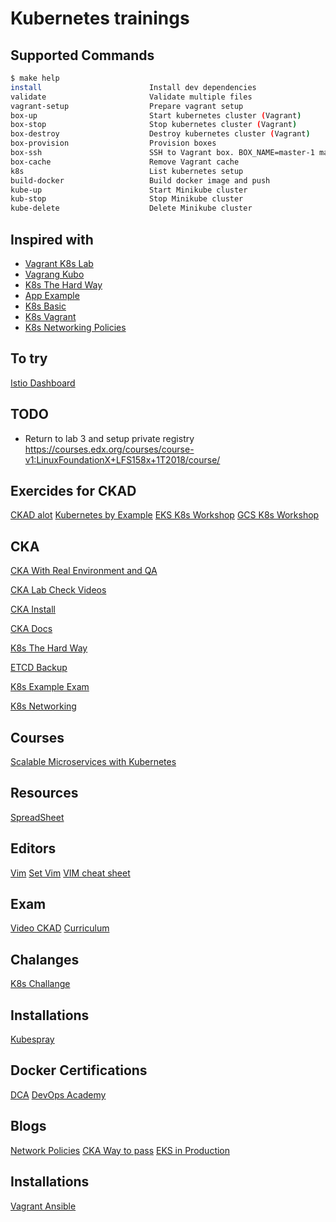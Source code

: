 # Kubernetes trainings

## Supported Commands

<!-- START makefile-doc -->

```sh
$ make help
install                        Install dev dependencies
validate                       Validate multiple files
vagrant-setup                  Prepare vagrant setup
box-up                         Start kubernetes cluster (Vagrant)
box-stop                       Stop kubernetes cluster (Vagrant)
box-destroy                    Destroy kubernetes cluster (Vagrant)
box-provision                  Provision boxes
box-ssh                        SSH to Vagrant box. BOX_NAME=master-1 make box-ssh
box-cache                      Remove Vagrant cache
k8s                            List kubernetes setup
build-docker                   Build docker image and push
kube-up                        Start Minikube cluster
kub-stop                       Stop Minikube cluster
kube-delete                    Delete Minikube cluster
```
<!-- END makefile-doc -->

## Inspired with

- [Vagrant K8s Lab](https://github.com/xbernpa/vagrant-kubernetes-lab)
- [Vagrang Kubo](https://github.com/rgl/kubernetes-ubuntu-vagrant)
- [K8s The Hard Way](https://github.com/kelseyhightower/kubernetes-the-hard-way/blob/master/docs/04-certificate-authority.md)
- [App Example](https://github.com/ik-learning/vagrant-ubuntu-k8s/tree/master/examples/client/go)
- [K8s Basic](https://kubernetes.io/docs/tutorials/kubernetes-basics/)
- [K8s Vagrant](https://github.com/ereslibre/kubernetes-cluster-vagrant)
- [K8s Networking Policies](https://github.com/ahmetb/kubernetes-network-policy-recipes)
<!-- TODO certificates out. Deploy stuff via worker -->

## To try

[Istio Dashboard](https://github.com/ik-kubernetes/naftis)

## TODO

- Return to lab 3 and setup private registry
https://courses.edx.org/courses/course-v1:LinuxFoundationX+LFS158x+1T2018/course/

## Exercides for CKAD

[CKAD alot](https://github.com/dgkanatsios/CKAD-exercises)
[Kubernetes by Example](http://kubernetesbyexample.com/)
[EKS K8s Workshop](https://github.com/aws-samples/aws-workshop-for-kubernetes)
[GCS K8s Workshop](https://github.com/aws-samples/aws-workshop-for-kubernetes)


## CKA

[CKA With Real Environment and QA](https://github.com/arush-sal/cka-practice-environment)

[CKA Lab Check Videos](https://github.com/walidshaari/Kubernetes-Certified-Administrator)

[CKA Install](https://www.avthart.com/posts/create-your-own-minikube-using-vagrant-and-kubeadm/)

[CKA Docs](https://github.com/walidshaari/Kubernetes-Certified-Administrator)

[K8s The Hard Way](https://github.com/kelseyhightower/kubernetes-the-hard-way)

[ETCD Backup](https://github.com/mmumshad/certified-kubernetes-administrator-course-answers/blob/master/etcd-backup-and-restore.md)

[K8s Example Exam](https://labs.play-with-k8s.com/)

[K8s Networking](https://ahmet.im/blog/kubernetes-network-policy/)

## Courses

[Scalable Microservices with Kubernetes](https://eu.udacity.com/course/scalable-microservices-with-kubernetes--ud615)

## Resources

[SpreadSheet](https://docs.google.com/spreadsheets/d/10NltoF_6y3mBwUzQ4bcQLQfCE1BWSgUDcJXy-Qp2JEU/edit#gid=0)

## Editors

[Vim](https://devhints.io/vim)
[Set Vim](https://stackoverflow.com/questions/26962999/wrong-indentation-when-editing-yaml-in-vim)
[VIM cheat sheet](https://vim.rtorr.com/)

## Exam

[Video CKAD](https://www.youtube.com/watch?v=rnemKrveZks&feature=youtu.be)
[Curriculum](https://github.com/cncf/curriculum)

## Chalanges

[K8s Challange](https://github.com/kodekloudhub/kubernetes-challenge-1-wordpress)

## Installations

[Kubespray](https://github.com/kubernetes-sigs/kubespray)

## Docker Certifications

[DCA](https://github.com/Evalle/DCA)
[DevOps Academy](https://github.com/DevOps-Academy-Org/dca-prep-guide)


## Blogs

[Network Policies](https://ahmet.im/blog/kubernetes-network-policy/)
[CKA Way to pass](https://medium.com/@pmvk/tips-to-crack-certified-kubernetes-administrator-cka-exam-c949c7a9bea1)
[EKS in Production](https://kubedex.com/90-days-of-aws-eks-in-production/)

## Installations

[Vagrant Ansible](https://kubernetes.io/blog/2019/03/15/kubernetes-setup-using-ansible-and-vagrant/)
